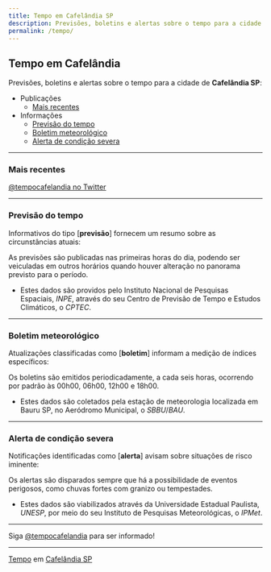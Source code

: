 ```yaml
---
title: Tempo em Cafelândia SP
description: Previsões, boletins e alertas sobre o tempo para a cidade de Cafelândia-SP
permalink: /tempo/
---
```


## Tempo em Cafelândia
Previsões, boletins e alertas sobre o tempo para a cidade de __Cafelândia SP__:

- Publicações
  - [Mais recentes](#mais-recentes)
- Informações
  - [Previsão do tempo](#previs%C3%A3o-do-tempo)
  - [Boletim meteorológico](#boletim-meteorol%C3%B3gico)
  - [Alerta de condição severa](#alerta-de-condi%C3%A7%C3%A3o-severa)

---

### Mais recentes

<a target="_blank" class="twitter-timeline" data-lang="pt" href="https://twitter.com/tempocafelandia?ref_src=twsrc%5Etfw">@tempocafelandia no Twitter</a>

---

### Previsão do tempo
Informativos do tipo [__previsão__] fornecem um resumo sobre as circunstâncias atuais:

As previsões são publicadas nas primeiras horas do dia, podendo ser veiculadas em outros horários quando houver alteração no panorama previsto para o período.

- Estes dados são providos pelo Instituto Nacional de Pesquisas Espaciais, _INPE_, através do seu Centro de Previsão de Tempo e Estudos Climáticos, o _CPTEC_.

---

### Boletim meteorológico
Atualizações classificadas como [__boletim__] informam a medição de índices específicos:

Os boletins são emitidos periodicadamente, a cada seis horas, ocorrendo por padrão às 00h00, 06h00, 12h00 e 18h00.

- Estes dados são coletados pela estação de meteorologia localizada em Bauru SP, no Aeródromo Municipal, o _SBBU_/_BAU_.

---

### Alerta de condição severa
Notificações identificadas como [__alerta__] avisam sobre situações de risco iminente: 

Os alertas são disparados sempre que há a possibilidade de eventos perigosos, como chuvas fortes com granizo ou tempestades.

- Estes dados são viabilizados através da Universidade Estadual Paulista, _UNESP_, por meio do seu Instituto de Pesquisas Meteorológicas, o _IPMet_.

---

Siga <a rel="noopener nofollow" target="_blank" href="https://twitter.com/tempocafelandia">@tempocafelandia</a> para ser informado!

---

[Tempo](https://www.cafelandia.net/tempo/) em [Cafelândia SP](https://www.cafelandia.net/)

<script async src="https://platform.twitter.com/widgets.js" charset="utf-8"></script>

